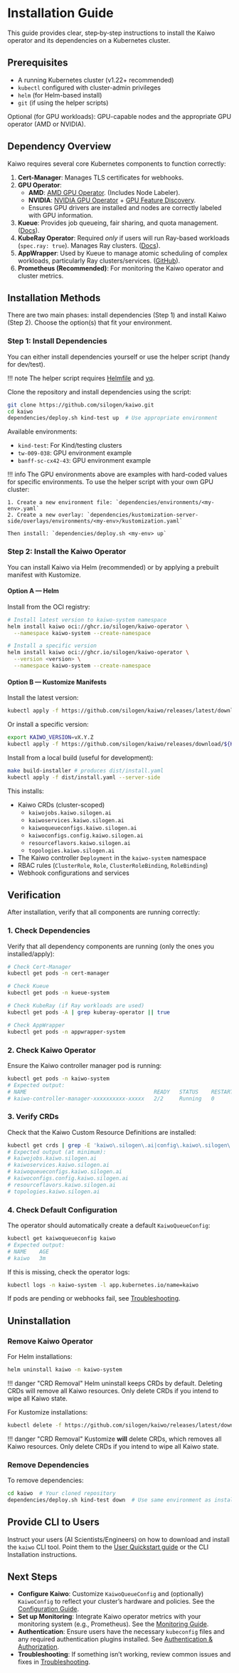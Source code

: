 # Installation Guide

This guide provides clear, step‑by‑step instructions to install the Kaiwo operator and its dependencies on a Kubernetes cluster.

## Prerequisites

- A running Kubernetes cluster (v1.22+ recommended)
- `kubectl` configured with cluster-admin privileges
- `helm` (for Helm-based install)
- `git` (if using the helper scripts)

Optional (for GPU workloads): GPU-capable nodes and the appropriate GPU operator (AMD or NVIDIA).

## Dependency Overview

Kaiwo requires several core Kubernetes components to function correctly:

1.  **Cert-Manager**: Manages TLS certificates for webhooks.
2.  **GPU Operator**:
    *   **AMD**: [AMD GPU Operator](https://github.com/ROCm/amdgpu-operator). (Includes Node Labeler).
    *   **NVIDIA**: [NVIDIA GPU Operator](https://docs.nvidia.com/datacenter/cloud-native/gpu-operator/overview.html) + [GPU Feature Discovery](https://docs.nvidia.com/datacenter/cloud-native/gpu-operator/gpu-feature-discovery.html).
    *   Ensures GPU drivers are installed and nodes are correctly labeled with GPU information.
3.  **Kueue**: Provides job queueing, fair sharing, and quota management. ([Docs](https://kueue.sigs.k8s.io/)).
4.  **KubeRay Operator**: Required *only* if users will run Ray-based workloads (`spec.ray: true`). Manages Ray clusters. ([Docs](https://docs.ray.io/en/latest/cluster/kubernetes/index.html)).
5.  **AppWrapper**: Used by Kueue to manage atomic scheduling of complex workloads, particularly Ray clusters/services. ([GitHub](https://github.com/project-codeflare/appwrapper)).
6.  **Prometheus (Recommended)**: For monitoring the Kaiwo operator and cluster metrics.

## Installation Methods

There are two main phases: install dependencies (Step 1) and install Kaiwo (Step 2). Choose the option(s) that fit your environment.

### Step 1: Install Dependencies

You can either install dependencies yourself or use the helper script (handy for dev/test).

!!! note
    The helper script requires [Helmfile](https://github.com/helmfile/helmfile) and [yq](https://github.com/mikefarah/yq).

Clone the repository and install dependencies using the script:

```bash
git clone https://github.com/silogen/kaiwo.git
cd kaiwo
dependencies/deploy.sh kind-test up  # Use appropriate environment
```

Available environments:
- `kind-test`: For Kind/testing clusters
- `tw-009-038`: GPU environment example
- `banff-sc-cx42-43`: GPU environment example

!!! info
    The GPU environments above are examples with hard-coded values for specific environments. To use the helper script with your own GPU cluster:

    1. Create a new environment file: `dependencies/environments/<my-env>.yaml`
    2. Create a new overlay: `dependencies/kustomization-server-side/overlays/environments/<my-env>/kustomization.yaml`

    Then install: `dependencies/deploy.sh <my-env> up`


### Step 2: Install the Kaiwo Operator

You can install Kaiwo via Helm (recommended) or by applying a prebuilt manifest with Kustomize.

#### Option A — Helm

Install from the OCI registry:

```bash
# Install latest version to kaiwo-system namespace
helm install kaiwo oci://ghcr.io/silogen/kaiwo-operator \
  --namespace kaiwo-system --create-namespace

# Install a specific version
helm install kaiwo oci://ghcr.io/silogen/kaiwo-operator \
  --version <version> \
  --namespace kaiwo-system --create-namespace
```

#### Option B — Kustomize Manifests

Install the latest version:

```bash
kubectl apply -f https://github.com/silogen/kaiwo/releases/latest/download/install.yaml --server-side
```

Or install a specific version:

```bash
export KAIWO_VERSION=vX.Y.Z
kubectl apply -f https://github.com/silogen/kaiwo/releases/download/${KAIWO_VERSION}/install.yaml --server-side
```

Install from a local build (useful for development):

```bash
make build-installer # produces dist/install.yaml
kubectl apply -f dist/install.yaml --server-side
```

This installs:

- Kaiwo CRDs (cluster-scoped)
  - `kaiwojobs.kaiwo.silogen.ai`
  - `kaiwoservices.kaiwo.silogen.ai`
  - `kaiwoqueueconfigs.kaiwo.silogen.ai`
  - `kaiwoconfigs.config.kaiwo.silogen.ai`
  - `resourceflavors.kaiwo.silogen.ai`
  - `topologies.kaiwo.silogen.ai`
- The Kaiwo controller `Deployment` in the `kaiwo-system` namespace
- RBAC rules (`ClusterRole`, `Role`, `ClusterRoleBinding`, `RoleBinding`)
- Webhook configurations and services

## Verification

After installation, verify that all components are running correctly:

### 1. Check Dependencies

Verify that all dependency components are running (only the ones you installed/apply):

```bash
# Check Cert-Manager
kubectl get pods -n cert-manager

# Check Kueue
kubectl get pods -n kueue-system

# Check KubeRay (if Ray workloads are used)
kubectl get pods -A | grep kuberay-operator || true

# Check AppWrapper
kubectl get pods -n appwrapper-system
```

### 2. Check Kaiwo Operator

Ensure the Kaiwo controller manager pod is running:

```bash
kubectl get pods -n kaiwo-system
# Expected output:
# NAME                                        READY   STATUS    RESTARTS   AGE
# kaiwo-controller-manager-xxxxxxxxxx-xxxxx   2/2     Running   0          2m
```

### 3. Verify CRDs

Check that the Kaiwo Custom Resource Definitions are installed:

```bash
kubectl get crds | grep -E 'kaiwo\.silogen\.ai|config\.kaiwo\.silogen\.ai'
# Expected output (at minimum):
# kaiwojobs.kaiwo.silogen.ai
# kaiwoservices.kaiwo.silogen.ai
# kaiwoqueueconfigs.kaiwo.silogen.ai
# kaiwoconfigs.config.kaiwo.silogen.ai
# resourceflavors.kaiwo.silogen.ai
# topologies.kaiwo.silogen.ai
```

### 4. Check Default Configuration

The operator should automatically create a default `KaiwoQueueConfig`:

```bash
kubectl get kaiwoqueueconfig kaiwo
# Expected output:
# NAME    AGE
# kaiwo   3m
```

If this is missing, check the operator logs:

```bash
kubectl logs -n kaiwo-system -l app.kubernetes.io/name=kaiwo
```

If pods are pending or webhooks fail, see [Troubleshooting](./troubleshooting.md).

## Uninstallation

### Remove Kaiwo Operator

For Helm installations:

```bash
helm uninstall kaiwo -n kaiwo-system
```

!!! danger "CRD Removal"
    Helm uninstall keeps CRDs by default. Deleting CRDs will remove all Kaiwo resources. Only delete CRDs if you intend to wipe all Kaiwo state.

For Kustomize installations:

```bash
kubectl delete -f https://github.com/silogen/kaiwo/releases/latest/download/install.yaml
```

!!! danger "CRD Removal"
    Kustomize **will** delete CRDs, which removes all Kaiwo resources. Only delete CRDs if you intend to wipe all Kaiwo state.

### Remove Dependencies

To remove dependencies:

```bash
cd kaiwo  # Your cloned repository
dependencies/deploy.sh kind-test down  # Use same environment as installation
```

## Provide CLI to Users

Instruct your users (AI Scientists/Engineers) on how to download and install the `kaiwo` CLI tool. Point them to the [User Quickstart guide](../scientist/quickstart.md) or the CLI Installation instructions.

## Next Steps

- **Configure Kaiwo**: Customize `KaiwoQueueConfig` and (optionally) `KaiwoConfig` to reflect your cluster’s hardware and policies. See the [Configuration Guide](./configuration.md).
- **Set up Monitoring**: Integrate Kaiwo operator metrics with your monitoring system (e.g., Prometheus). See the [Monitoring Guide](./monitoring.md).
- **Authentication**: Ensure users have the necessary `kubeconfig` files and any required authentication plugins installed. See [Authentication & Authorization](./auth.md).
- **Troubleshooting**: If something isn’t working, review common issues and fixes in [Troubleshooting](./troubleshooting.md).
